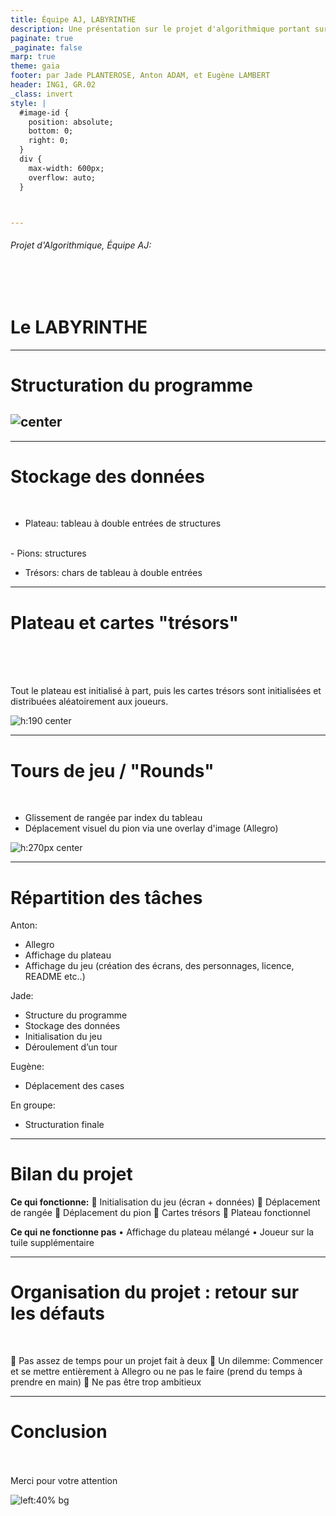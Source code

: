 ```yaml
---
title: Équipe AJ, LABYRINTHE 
description: Une présentation sur le projet d'algorithmique portant sur le boardgame "LE LABYRINTHE".
paginate: true
_paginate: false
marp: true
theme: gaia
footer: par Jade PLANTEROSE, Anton ADAM, et Eugène LAMBERT
header: ING1, GR.02
_class: invert
style: |
  #image-id {
    position: absolute;
    bottom: 0;
    right: 0;
  }
  div {
    max-width: 600px;
    overflow: auto;
  }



---
```

<style>
img[alt~="center"]
{
  display: block;
  margin: 0 auto;
}
</style>
###### Projet d'Algorithmique, Équipe AJ:

<br>
<br>

# Le LABYRINTHE <!-- fit--> 


---
<style>
img[alt~="center"]
{
  display: block;
  margin: 0 auto;
}
</style>
<!-- _class: invert-->
# Structuration du programme



![center](https://imgur.com/EKZCC10.png)
---
---
<!-- _class: invert-->
# Stockage des données
<br>

- Plateau: tableau à double entrées de structures
<br>
- Pions: structures
<br>

- Trésors: chars de tableau à double entrées
---
<!-- _class: invert-->
# Plateau et cartes "trésors"
<br>
<br>
<br>

Tout le plateau est initialisé à part, puis les cartes trésors sont initialisées et distribuées aléatoirement aux joueurs.

![h:190 center](https://imgur.com/KiF2KXY.png)



---
<!-- _class: invert-->


# Tours de jeu / "Rounds"
<br>

- Glissement de rangée par index du tableau
- Déplacement visuel du pion via une overlay d'image (Allegro)

![h:270px center](https://imgur.com/UtkqSNu.png)


---
<!-- _class: invert-->
# Répartition des tâches

<style scoped>
 {
  font-size: 18px;
}
</style>

Anton:
- Allegro
- Affichage du plateau
- Affichage du jeu (création des écrans, des personnages, licence, README etc..) 

Jade:
- Structure du programme
- Stockage des données
- Initialisation du jeu
- Déroulement d’un tour 
<!-- class: lead-->
Eugène:
- Déplacement des
cases 

En groupe:
- Structuration finale
---
<!-- _class: invert-->
<style scoped>
 {
  font-size: 33px;
}
</style>

# Bilan du projet
**Ce qui fonctionne:**
 Initialisation du jeu (écran + données)
 Déplacement de rangée
 Déplacement du pion
 Cartes trésors
 Plateau fonctionnel 

**Ce qui ne fonctionne pas**
• Affichage du plateau mélangé
• Joueur sur la tuile supplémentaire

---
<!-- _class: invert-->
<style scoped>
 {
  font-size: 33px;
}
</style>
# Organisation du projet : retour sur les défauts
<br>

 Pas assez de temps pour un projet fait à deux
 Un dilemme: Commencer et se mettre entièrement à Allegro ou ne pas le faire (prend du temps à prendre en main)
 Ne pas être trop ambitieux

---
<!-- _class: invert-->
# Conclusion
<br>
<br>
Merci pour votre attention

![left:40% bg](https://imgur.com/tzu4baK.png)
